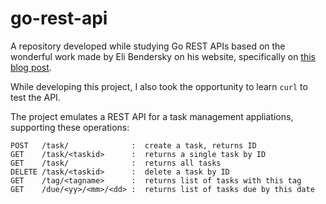 # go-rest-api
A repository developed while studying Go REST APIs based on the wonderful work made by Eli Bendersky on his website, specifically on [this blog post](https://eli.thegreenplace.net/2021/rest-servers-in-go-part-1-standard-library/).

While developing this project, I also took the opportunity to learn `curl` to test the API.

The project emulates a REST API for a task management appliations, supporting these operations:
```
POST   /task/              :  create a task, returns ID
GET    /task/<taskid>      :  returns a single task by ID
GET    /task/              :  returns all tasks
DELETE /task/<taskid>      :  delete a task by ID
GET    /tag/<tagname>      :  returns list of tasks with this tag
GET    /due/<yy>/<mm>/<dd> :  returns list of tasks due by this date
```

